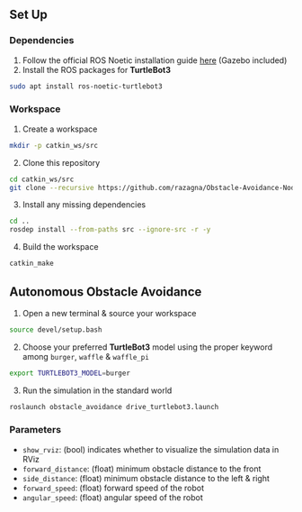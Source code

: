## Set Up
### Dependencies
1. Follow the official ROS Noetic installation guide [here](http://wiki.ros.org/noetic/Installation/Ubuntu) (Gazebo included)
2. Install the ROS packages for **TurtleBot3**
```bash
sudo apt install ros-noetic-turtlebot3
```

### Workspace
1. Create a workspace
```bash
mkdir -p catkin_ws/src
```
2. Clone this repository
```bash
cd catkin_ws/src
git clone --recursive https://github.com/razagna/Obstacle-Avoidance-Node
```
3. Install any missing dependencies
```bash
cd ..
rosdep install --from-paths src --ignore-src -r -y
```
4. Build the workspace
```bash
catkin_make
```

## Autonomous Obstacle Avoidance
1. Open a new terminal & source your workspace
```bash
source devel/setup.bash
```
2. Choose your preferred **TurtleBot3** model using the proper keyword among `burger`, `waffle` & `waffle_pi`
```bash
export TURTLEBOT3_MODEL=burger
```
3. Run the simulation in the standard world
```bash
roslaunch obstacle_avoidance drive_turtlebot3.launch
```

### Parameters
- `show_rviz`: (bool) indicates whether to visualize the simulation data in RViz
- `forward_distance`: (float) minimum obstacle distance to the front
- `side_distance`: (float) minimum obstacle distance to the left & right
- `forward_speed`: (float) forward speed of the robot
- `angular_speed`: (float) angular speed of the robot
